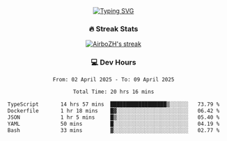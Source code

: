 
<div align="center">
  <a href="https://git.io/typing-svg"><img src="https://readme-typing-svg.demolab.com?font=Fira+Code&size=30&pause=1000&color=33F7F5&center=true&vCenter=true&width=435&lines=Hi+there+%F0%9F%91%8B+I+am+AirboZH+;Welcome+to+my+Github" alt="Typing SVG" /></a>

<h3>🔥 Streak Stats</h3>

<!-- GitHub Readme Streak Stats - https://github.com/DenverCoder1/github-readme-streak-stats -->
<p>
  <a href="https://github.com/DenverCoder1/github-readme-streak-stats">
    <img title="🔥 Get streak stats for your profile at git.io/streak-stats" alt="AirboZH's streak" src="https://streak-stats.demolab.com/?user=AirboZH&theme=monokai-metallian&hide_border=true"/>
  </a>
</p>

<h3>💻 Dev Hours</h3>
<!--START_SECTION:waka-->

```txt
From: 02 April 2025 - To: 09 April 2025

Total Time: 20 hrs 16 mins

TypeScript       14 hrs 57 mins  ██████████████████▒░░░░░░   73.79 %
Dockerfile       1 hr 18 mins    █▓░░░░░░░░░░░░░░░░░░░░░░░   06.42 %
JSON             1 hr 5 mins     █▒░░░░░░░░░░░░░░░░░░░░░░░   05.40 %
YAML             50 mins         █░░░░░░░░░░░░░░░░░░░░░░░░   04.19 %
Bash             33 mins         ▓░░░░░░░░░░░░░░░░░░░░░░░░   02.77 %
```

<!--END_SECTION:waka-->
</div>  
